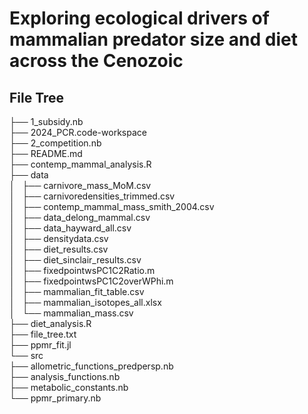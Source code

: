 # Exploring ecological drivers of mammalian predator size and diet across the Cenozoic

## File Tree
├── 1_subsidy.nb  
├── 2024_PCR.code-workspace  
├── 2_competition.nb  
├── README.md  
├── contemp_mammal_analysis.R  
├── data  
│   ├── carnivore_mass_MoM.csv  
│   ├── carnivoredensities_trimmed.csv  
│   ├── contemp_mammal_mass_smith_2004.csv  
│   ├── data_delong_mammal.csv  
│   ├── data_hayward_all.csv  
│   ├── densitydata.csv  
│   ├── diet_results.csv  
│   ├── diet_sinclair_results.csv  
│   ├── fixedpointwsPC1C2Ratio.m  
│   ├── fixedpointwsPC1C2overWPhi.m  
│   ├── mammalian_fit_table.csv  
│   ├── mammalian_isotopes_all.xlsx  
│   └── mammalian_mass.csv  
├── diet_analysis.R  
├── file_tree.txt  
├── ppmr_fit.jl  
└── src  
    ├── allometric_functions_predpersp.nb  
    ├── analysis_functions.nb  
    ├── metabolic_constants.nb  
    └── ppmr_primary.nb  